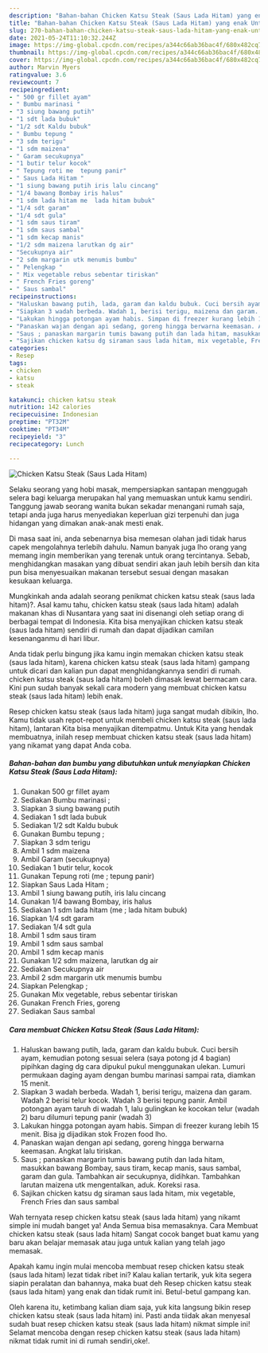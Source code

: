 ```yaml
---
description: "Bahan-bahan Chicken Katsu Steak (Saus Lada Hitam) yang enak Untuk Jualan"
title: "Bahan-bahan Chicken Katsu Steak (Saus Lada Hitam) yang enak Untuk Jualan"
slug: 270-bahan-bahan-chicken-katsu-steak-saus-lada-hitam-yang-enak-untuk-jualan
date: 2021-05-24T11:10:32.244Z
image: https://img-global.cpcdn.com/recipes/a344c66ab36bac4f/680x482cq70/chicken-katsu-steak-saus-lada-hitam-foto-resep-utama.jpg
thumbnail: https://img-global.cpcdn.com/recipes/a344c66ab36bac4f/680x482cq70/chicken-katsu-steak-saus-lada-hitam-foto-resep-utama.jpg
cover: https://img-global.cpcdn.com/recipes/a344c66ab36bac4f/680x482cq70/chicken-katsu-steak-saus-lada-hitam-foto-resep-utama.jpg
author: Marvin Myers
ratingvalue: 3.6
reviewcount: 7
recipeingredient:
- " 500 gr fillet ayam"
- " Bumbu marinasi "
- "3 siung bawang putih"
- "1 sdt lada bubuk"
- "1/2 sdt Kaldu bubuk"
- " Bumbu tepung "
- "3 sdm terigu"
- "1 sdm maizena"
- " Garam secukupnya"
- "1 butir telur kocok"
- " Tepung roti me  tepung panir"
- " Saus Lada Hitam "
- "1 siung bawang putih iris lalu cincang"
- "1/4 bawang Bombay iris halus"
- "1 sdm lada hitam me  lada hitam bubuk"
- "1/4 sdt garam"
- "1/4 sdt gula"
- "1 sdm saus tiram"
- "1 sdm saus sambal"
- "1 sdm kecap manis"
- "1/2 sdm maizena larutkan dg air"
- "Secukupnya air"
- "2 sdm margarin utk menumis bumbu"
- " Pelengkap "
- " Mix vegetable rebus sebentar tiriskan"
- " French Fries goreng"
- " Saus sambal"
recipeinstructions:
- "Haluskan bawang putih, lada, garam dan kaldu bubuk. Cuci bersih ayam, kemudian potong sesuai selera (saya potong jd 4 bagian) pipihkan daging dg cara dipukul pukul menggunakan ulekan. Lumuri permukaan daging ayam dengan bumbu marinasi sampai rata, diamkan 15 menit."
- "Siapkan 3 wadah berbeda. Wadah 1, berisi terigu, maizena dan garam. Wadah 2 berisi telur kocok. Wadah 3 berisi tepung panir. Ambil potongan ayam taruh di wadah 1, lalu gulingkan ke kocokan telur (wadah 2) baru dilumuri tepung panir (wadah 3)"
- "Lakukan hingga potongan ayam habis. Simpan di freezer kurang lebih 15 menit. Bisa jg dijadikan stok Frozen food lho."
- "Panaskan wajan dengan api sedang, goreng hingga berwarna keemasan. Angkat lalu tiriskan."
- "Saus ; panaskan margarin tumis bawang putih dan lada hitam, masukkan bawang Bombay, saus tiram, kecap manis, saus sambal, garam dan gula. Tambahkan air secukupnya, didihkan. Tambahkan larutan maizena utk mengentalkan, aduk. Koreksi rasa."
- "Sajikan chicken katsu dg siraman saus lada hitam, mix vegetable, French Fries dan saus sambal"
categories:
- Resep
tags:
- chicken
- katsu
- steak

katakunci: chicken katsu steak 
nutrition: 142 calories
recipecuisine: Indonesian
preptime: "PT32M"
cooktime: "PT34M"
recipeyield: "3"
recipecategory: Lunch

---
```



![Chicken Katsu Steak (Saus Lada Hitam)](https://img-global.cpcdn.com/recipes/a344c66ab36bac4f/680x482cq70/chicken-katsu-steak-saus-lada-hitam-foto-resep-utama.jpg)

Selaku seorang yang hobi masak, mempersiapkan santapan menggugah selera bagi keluarga merupakan hal yang memuaskan untuk kamu sendiri. Tanggung jawab seorang  wanita bukan sekadar menangani rumah saja, tetapi anda juga harus menyediakan keperluan gizi terpenuhi dan juga hidangan yang dimakan anak-anak mesti enak.

Di masa  saat ini, anda sebenarnya bisa memesan olahan jadi tidak harus capek mengolahnya terlebih dahulu. Namun banyak juga lho orang yang memang ingin memberikan yang terenak untuk orang tercintanya. Sebab, menghidangkan masakan yang dibuat sendiri akan jauh lebih bersih dan kita pun bisa menyesuaikan makanan tersebut sesuai dengan masakan kesukaan keluarga. 



Mungkinkah anda adalah seorang penikmat chicken katsu steak (saus lada hitam)?. Asal kamu tahu, chicken katsu steak (saus lada hitam) adalah makanan khas di Nusantara yang saat ini disenangi oleh setiap orang di berbagai tempat di Indonesia. Kita bisa menyajikan chicken katsu steak (saus lada hitam) sendiri di rumah dan dapat dijadikan camilan kesenanganmu di hari libur.

Anda tidak perlu bingung jika kamu ingin memakan chicken katsu steak (saus lada hitam), karena chicken katsu steak (saus lada hitam) gampang untuk dicari dan kalian pun dapat menghidangkannya sendiri di rumah. chicken katsu steak (saus lada hitam) boleh dimasak lewat bermacam cara. Kini pun sudah banyak sekali cara modern yang membuat chicken katsu steak (saus lada hitam) lebih enak.

Resep chicken katsu steak (saus lada hitam) juga sangat mudah dibikin, lho. Kamu tidak usah repot-repot untuk membeli chicken katsu steak (saus lada hitam), lantaran Kita bisa menyajikan ditempatmu. Untuk Kita yang hendak membuatnya, inilah resep membuat chicken katsu steak (saus lada hitam) yang nikamat yang dapat Anda coba.

<!--inarticleads1-->

##### Bahan-bahan dan bumbu yang dibutuhkan untuk menyiapkan Chicken Katsu Steak (Saus Lada Hitam):

1. Gunakan  500 gr fillet ayam
1. Sediakan  Bumbu marinasi ;
1. Siapkan 3 siung bawang putih
1. Sediakan 1 sdt lada bubuk
1. Sediakan 1/2 sdt Kaldu bubuk
1. Gunakan  Bumbu tepung ;
1. Siapkan 3 sdm terigu
1. Ambil 1 sdm maizena
1. Ambil  Garam (secukupnya)
1. Sediakan 1 butir telur, kocok
1. Gunakan  Tepung roti (me ; tepung panir)
1. Siapkan  Saus Lada Hitam ;
1. Ambil 1 siung bawang putih, iris lalu cincang
1. Gunakan 1/4 bawang Bombay, iris halus
1. Sediakan 1 sdm lada hitam (me ; lada hitam bubuk)
1. Siapkan 1/4 sdt garam
1. Sediakan 1/4 sdt gula
1. Ambil 1 sdm saus tiram
1. Ambil 1 sdm saus sambal
1. Ambil 1 sdm kecap manis
1. Gunakan 1/2 sdm maizena, larutkan dg air
1. Sediakan Secukupnya air
1. Ambil 2 sdm margarin utk menumis bumbu
1. Siapkan  Pelengkap ;
1. Gunakan  Mix vegetable, rebus sebentar tiriskan
1. Gunakan  French Fries, goreng
1. Sediakan  Saus sambal




<!--inarticleads2-->

##### Cara membuat Chicken Katsu Steak (Saus Lada Hitam):

1. Haluskan bawang putih, lada, garam dan kaldu bubuk. Cuci bersih ayam, kemudian potong sesuai selera (saya potong jd 4 bagian) pipihkan daging dg cara dipukul pukul menggunakan ulekan. Lumuri permukaan daging ayam dengan bumbu marinasi sampai rata, diamkan 15 menit.
1. Siapkan 3 wadah berbeda. Wadah 1, berisi terigu, maizena dan garam. Wadah 2 berisi telur kocok. Wadah 3 berisi tepung panir. Ambil potongan ayam taruh di wadah 1, lalu gulingkan ke kocokan telur (wadah 2) baru dilumuri tepung panir (wadah 3)
1. Lakukan hingga potongan ayam habis. Simpan di freezer kurang lebih 15 menit. Bisa jg dijadikan stok Frozen food lho.
1. Panaskan wajan dengan api sedang, goreng hingga berwarna keemasan. Angkat lalu tiriskan.
1. Saus ; panaskan margarin tumis bawang putih dan lada hitam, masukkan bawang Bombay, saus tiram, kecap manis, saus sambal, garam dan gula. Tambahkan air secukupnya, didihkan. Tambahkan larutan maizena utk mengentalkan, aduk. Koreksi rasa.
1. Sajikan chicken katsu dg siraman saus lada hitam, mix vegetable, French Fries dan saus sambal




Wah ternyata resep chicken katsu steak (saus lada hitam) yang nikamt simple ini mudah banget ya! Anda Semua bisa memasaknya. Cara Membuat chicken katsu steak (saus lada hitam) Sangat cocok banget buat kamu yang baru akan belajar memasak atau juga untuk kalian yang telah jago memasak.

Apakah kamu ingin mulai mencoba membuat resep chicken katsu steak (saus lada hitam) lezat tidak ribet ini? Kalau kalian tertarik, yuk kita segera siapin peralatan dan bahannya, maka buat deh Resep chicken katsu steak (saus lada hitam) yang enak dan tidak rumit ini. Betul-betul gampang kan. 

Oleh karena itu, ketimbang kalian diam saja, yuk kita langsung bikin resep chicken katsu steak (saus lada hitam) ini. Pasti anda tiidak akan menyesal sudah buat resep chicken katsu steak (saus lada hitam) nikmat simple ini! Selamat mencoba dengan resep chicken katsu steak (saus lada hitam) nikmat tidak rumit ini di rumah sendiri,oke!.

